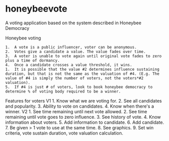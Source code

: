 # honeybeevote
A voting application based on the system described in Honeybee Democracy


Honeybee voting

	1.	A vote is a public influencer, voter can be anonymous.
	2.	Votes give a candidate a value. The value fades over time.
	3.	A voter is unable to vote again until original vote fades to zero plus a time of dormancy.
	4.	Once a candidate crosses a value threshold, it wins.
	1.	It is possible that the value #2 determines influence sustaining duration, but that is not the same as the valuation of #4. (E.g. The value of #4 is simply the number of voters, not the voters*#2 valuation).
	5.	If #4 is just # of voters, look to book honeybee democracy to determine % of voting body required to be a winner.

Features for voters
V1
	1.	Know what we are voting for.
	2.	See all candidates and popularity.
	3.	Ability to vote on candidates.
	4.	Know when there's a winner.
V2
	1.	See time remaining until next vote allowed.
	2.	See time remaining until vote goes to zero influence.
	3.	See history of vote.
	4.	Know information about voters.
	5.	Add information to candidate.
	6.	Add candidate.
	7.	Be given > 1 vote to use at the same time.
	8.	See graphics.
	9.	Set win criteria, vote sustain duration, vote valuation calculation.